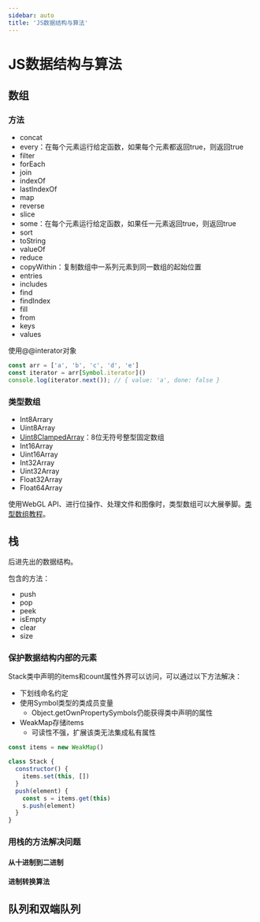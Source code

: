 ```yaml
---
sidebar: auto
title: 'JS数据结构与算法'
---
```


# JS数据结构与算法

## 数组

### 方法

- concat
- every：在每个元素运行给定函数，如果每个元素都返回true，则返回true
- filter
- forEach
- join
- indexOf
- lastIndexOf
- map
- reverse
- slice
- some：在每个元素运行给定函数，如果任一元素返回true，则返回true
- sort
- toString
- valueOf
- reduce
- copyWithin：复制数组中一系列元素到同一数组的起始位置
- entries
- includes
- find
- findIndex
- fill
- from
- keys
- values

使用@@interator对象

```js
const arr = ['a', 'b', 'c', 'd', 'e']
const iterator = arr[Symbol.iterator]()
console.log(iterator.next()); // { value: 'a', done: false }
```

### 类型数组

- Int8Arrary
- Uint8Array
- [Uint8ClampedArray](https://developer.mozilla.org/zh-CN/docs/Web/JavaScript/Reference/Global_Objects/Uint8ClampedArray)：8位无符号整型固定数组
- Int16Array
- Uint16Array
- Int32Array
- Uint32Array
- Float32Array
- Float64Array

使用WebGL API、进行位操作、处理文件和图像时，类型数组可以大展拳脚。[类型数组教程](https://www.html5rocks.com/en/tutorials/webgl/typed_arrays/)。



## 栈

后进先出的数据结构。

包含的方法：

- push
- pop
- peek
- isEmpty
- clear
- size

### 保护数据结构内部的元素

Stack类中声明的items和count属性外界可以访问，可以通过以下方法解决：

- 下划线命名约定
- 使用Symbol类型的类成员变量
  - Object.getOwnPropertySymbols仍能获得类中声明的属性
- WeakMap存储items
  - 可读性不强，扩展该类无法集成私有属性

```js
const items = new WeakMap()

class Stack {
  constructor() {
    items.set(this, [])
  }
  push(element) {
    const s = items.get(this)
    s.push(element)
  }
}
```

### 用栈的方法解决问题

#### 从十进制到二进制

#### 进制转换算法



## 队列和双端队列

